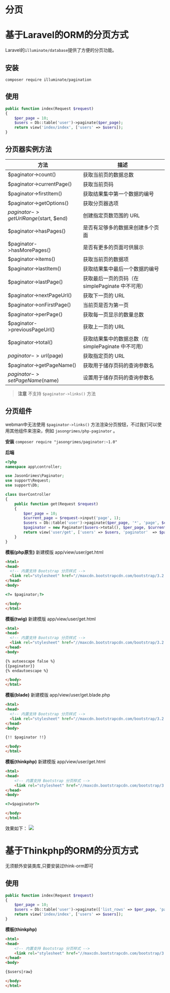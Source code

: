 # 分页

# 基于Laravel的ORM的分页方式
Laravel的`illuminate/database`提供了方便的分页功能。

## 安装
`composer require illuminate/pagination`

## 使用
```php
public function index(Request $request)
{
    $per_page = 10;
    $users = Db::table('user')->paginate($per_page);
    return view('index/index', ['users' => $users]);
}
```

## 分页器实例方法
|  方法   | 描述  |
|  ----  |-----|
|$paginator->count()|获取当前页的数据总数|
|$paginator->currentPage()|获取当前页码|
|$paginator->firstItem()|获取结果集中第一个数据的编号|
|$paginator->getOptions()|获取分页器选项|
|$paginator->getUrlRange($start, $end)|创建指定页数范围的 URL|
|$paginator->hasPages()|是否有足够多的数据来创建多个页面|
|$paginator->hasMorePages()|是否有更多的页面可供展示|
|$paginator->items()|获取当前页的数据项|
|$paginator->lastItem()|获取结果集中最后一个数据的编号|
|$paginator->lastPage()|获取最后一页的页码（在 simplePaginate 中不可用）|
|$paginator->nextPageUrl()|获取下一页的 URL|
|$paginator->onFirstPage()|当前页是否为第一页|
|$paginator->perPage()|获取每一页显示的数量总数|
|$paginator->previousPageUrl()|获取上一页的 URL|
|$paginator->total()|获取结果集中的数据总数（在 simplePaginate 中不可用）|
|$paginator->url($page)|获取指定页的 URL|
|$paginator->getPageName()|获取用于储存页码的查询参数名|
|$paginator->setPageName($name)|设置用于储存页码的查询参数名|

> **注意**
> 不支持 `$paginator->links()` 方法

## 分页组件
webman中无法使用 `$paginator->links()` 方法渲染分页按钮，不过我们可以使用其他组件来渲染，例如 `jasongrimes/php-paginator` 。

**安装**
`composer require "jasongrimes/paginator:~1.0"`


**后端**
```php
<?php
namespace app\controller;

use JasonGrimes\Paginator;
use support\Request;
use support\Db;

class UserController
{
    public function get(Request $request)
    {
        $per_page = 10;
        $current_page = $request->input('page', 1);
        $users = Db::table('user')->paginate($per_page, '*', 'page', $current_page);
        $paginator = new Paginator($users->total(), $per_page, $current_page, '/user/get?page=(:num)');
        return view('user/get', ['users' => $users, 'paginator'  => $paginator]);
    }
}
```

**模板(php原生)**
新建模版 app/view/user/get.html
```html
<html>
<head>
  <!-- 内置支持 Bootstrap 分页样式 -->
  <link rel="stylesheet" href="//maxcdn.bootstrapcdn.com/bootstrap/3.2.0/css/bootstrap.min.css">
</head>
<body>

<?= $paginator;?>

</body>
</html>
```

**模板(twig)** 
新建模版 app/view/user/get.html
```html
<html>
<head>
  <!-- 内置支持 Bootstrap 分页样式 -->
  <link rel="stylesheet" href="//maxcdn.bootstrapcdn.com/bootstrap/3.2.0/css/bootstrap.min.css">
</head>
<body>

{% autoescape false %}
{{paginator}}
{% endautoescape %}

</body>
</html>
```

**模板(blade)** 
新建模版 app/view/user/get.blade.php
```html
<html>
<head>
  <!-- 内置支持 Bootstrap 分页样式 -->
  <link rel="stylesheet" href="//maxcdn.bootstrapcdn.com/bootstrap/3.2.0/css/bootstrap.min.css">
</head>
<body>

{!! $paginator !!}

</body>
</html>
```

**模板(thinkphp)**
新建模版 app/view/user/get.html
```html
<html>
<head>
    <!-- 内置支持 Bootstrap 分页样式 -->
    <link rel="stylesheet" href="//maxcdn.bootstrapcdn.com/bootstrap/3.2.0/css/bootstrap.min.css">
</head>
<body>

<?=$paginator?>

</body>
</html>
```

效果如下：
![](../../assets/img/paginator.png)

# 基于Thinkphp的ORM的分页方式
无须额外安装类库,只要安装过think-orm即可
## 使用
```php
public function index(Request $request)
{
    $per_page = 10;
    $users = Db::table('user')->paginate(['list_rows' => $per_page, 'page' => $request->get('page', 1), 'path' => $request->path()]);
    return view('index/index', ['users' => $users]);
}
```

**模板(thinkphp)**
```html
<html>
<head>
    <!-- 内置支持 Bootstrap 分页样式 -->
    <link rel="stylesheet" href="//maxcdn.bootstrapcdn.com/bootstrap/3.2.0/css/bootstrap.min.css">
</head>
<body>

{$users|raw}

</body>
</html>
```
